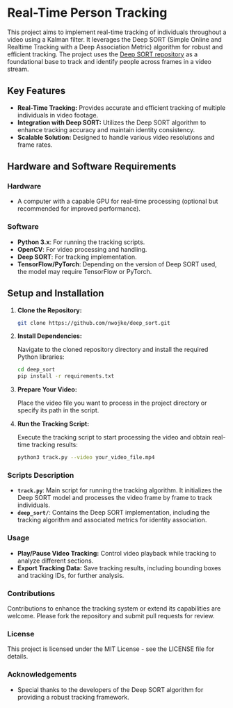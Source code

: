 # Real-Time Person Tracking

This project aims to implement real-time tracking of individuals throughout a video using a Kalman filter. It leverages the Deep SORT (Simple Online and Realtime Tracking with a Deep Association Metric) algorithm for robust and efficient tracking. The project uses the [Deep SORT repository](https://github.com/nwojke/deep_sort) as a foundational base to track and identify people across frames in a video stream.

## Key Features

- **Real-Time Tracking:** Provides accurate and efficient tracking of multiple individuals in video footage.
- **Integration with Deep SORT:** Utilizes the Deep SORT algorithm to enhance tracking accuracy and maintain identity consistency.
- **Scalable Solution:** Designed to handle various video resolutions and frame rates.

## Hardware and Software Requirements

### Hardware

- A computer with a capable GPU for real-time processing (optional but recommended for improved performance).

### Software

- **Python 3.x**: For running the tracking scripts.
- **OpenCV**: For video processing and handling.
- **Deep SORT**: For tracking implementation.
- **TensorFlow/PyTorch**: Depending on the version of Deep SORT used, the model may require TensorFlow or PyTorch.

## Setup and Installation

1. **Clone the Repository:**
   ```bash
   git clone https://github.com/nwojke/deep_sort.git

2. **Install Dependencies:**

   Navigate to the cloned repository directory and install the required Python libraries:
   ```bash
   cd deep_sort
   pip install -r requirements.txt

3. **Prepare Your Video:**

    Place the video file you want to process in the project directory or specify its path in the script.


4. **Run the Tracking Script:**

    Execute the tracking script to start processing the video and obtain real-time tracking results:

    ```bash
    python3 track.py --video your_video_file.mp4

### Scripts Description

- **`track.py`**: Main script for running the tracking algorithm. It initializes the Deep SORT model and processes the video frame by frame to track individuals.
- **`deep_sort/`**: Contains the Deep SORT implementation, including the tracking algorithm and associated metrics for identity association.

### Usage

- **Play/Pause Video Tracking:** Control video playback while tracking to analyze different sections.
- **Export Tracking Data:** Save tracking results, including bounding boxes and tracking IDs, for further analysis.

### Contributions

Contributions to enhance the tracking system or extend its capabilities are welcome. Please fork the repository and submit pull requests for review.

### License

This project is licensed under the MIT License - see the LICENSE file for details.

### Acknowledgements

- Special thanks to the developers of the Deep SORT algorithm for providing a robust tracking framework.
